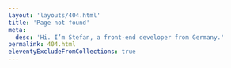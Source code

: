 ```yaml
---
layout: 'layouts/404.html'
title: 'Page not found'
meta:
  desc: 'Hi. I’m Stefan, a front-end developer from Germany.'
permalink: 404.html
eleventyExcludeFromCollections: true
---
```

